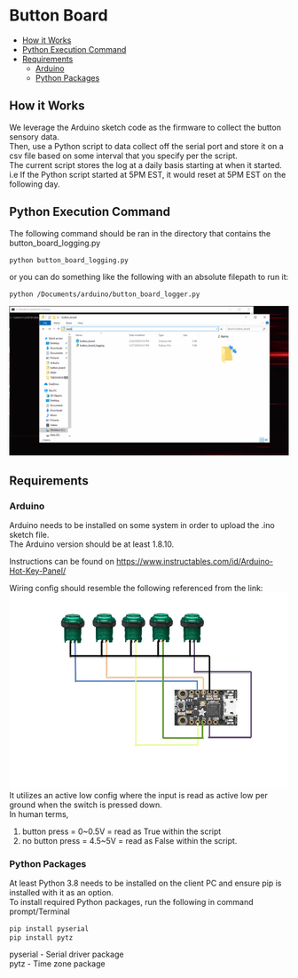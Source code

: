 # Button Board
- [How it Works](#How-it-Works)
- [Python Execution Command](#Python-Execution-Command)
- [Requirements](#Requirements)
    - [Arduino](#Arduino)
    - [Python Packages](#Python-Packages)
    
## How it Works
We leverage the Arduino sketch code as the firmware to collect the button sensory data.\
Then, use a Python script to data collect off the serial port and store it on a csv file 
based on some interval that you specify per the script.\
The current script stores the log at a daily basis starting at when it started.\
i.e If the Python script started at 5PM EST, it would reset at 5PM EST on the following day.

## Python Execution Command
The following command should be ran in the directory that contains the button_board_logging.py
```
python button_board_logging.py
```
or you can do something like the following with an absolute filepath to run it:
```
python /Documents/arduino/button_board_logger.py
```
![](execute_button_board_python.gif)

## Requirements

### Arduino 
Arduino needs to be installed on some system in order to upload the .ino sketch file.\
The Arduino version should be at least 1.8.10.

Instructions can be found on https://www.instructables.com/id/Arduino-Hot-Key-Panel/

Wiring config should resemble the following referenced from the link:
![](arduino_wiring_config.png)
It utilizes an active low config where the input is read as active low per ground when the switch is pressed down.\
In human terms, 
1) button press = 0~0.5V = read as True within the script
2) no button press = 4.5~5V = read as False within the script.

### Python Packages
At least Python 3.8 needs to be installed on the client PC and ensure pip is installed with it as an option.\
To install required Python packages, run the following in command prompt/Terminal
```
pip install pyserial
pip install pytz 
```
pyserial - Serial driver package\
pytz - Time zone package